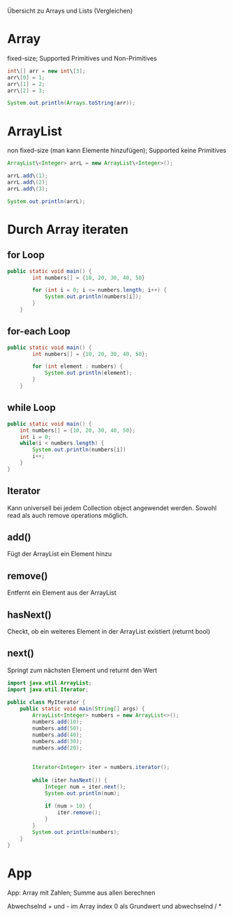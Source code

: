 
Übersicht zu Arrays und Lists (Vergleichen) 
# Array
fixed-size; Supported Primitives und Non-Primitives
```java
int\[] arr = new int\[3];
arr\[0] = 1;
arr\[1] = 2;
arr\[2] = 3;

System.out.println(Arrays.toString(arr));
```

# ArrayList
non fixed-size (man kann Elemente hinzufügen); Supported keine Primitives

```java
ArrayList\<Integer> arrL = new ArrayList\<Integer>();

arrL.add\(1);
arrL.add\(2);
arrL.add\(3);

System.out.println(arrL);
```
# 
# Durch Array iteraten
## for Loop
```java
public static void main() {
		int numbers[] = {10, 20, 30, 40, 50}

		for (int i = 0; i <= numbers.length; i++) {
			System.out.println(numbers[i]);
		}
	}
```
## for-each Loop
```java
public static void main() {
		int numbers[] = {10, 20, 30, 40, 50};

		for (int element : numbers) {
			System.out.println(element);
		}
	}
```
## while Loop
```java
public static void main() {
	int numbers[] = {10, 20, 30, 40, 50};
	int i = 0;
	while(i < numbers.length) {
		System.out.println(numbers[i])
		i++;
	}
}
```
## Iterator
Kann universell bei jedem Collection object angewendet werden. Sowohl read als auch remove operations möglich.
## add()
Fügt der ArrayList ein Element hinzu
## remove()
Entfernt ein Element aus der ArrayList
## hasNext()
Checkt, ob ein weiteres Element in der ArrayList existiert (returnt bool)
## next()
Springt zum nächsten Element und returnt den Wert

```java
import java.util.ArrayList;  
import java.util.Iterator;  
  
public class MyIterator {  
    public static void main(String[] args) {  
        ArrayList<Integer> numbers = new ArrayList<>();  
        numbers.add(10);  
        numbers.add(50);  
        numbers.add(40);  
        numbers.add(30);  
        numbers.add(20);  
  
  
        Iterator<Integer> iter = numbers.iterator();  
  
        while (iter.hasNext()) {  
            Integer num = iter.next();  
            System.out.println(num);  
              
            if (num > 10) {  
                iter.remove();  
            }  
        }
        System.out.println(numbers);  
    }  
}
```


# App
App: Array mit Zahlen; Summe aus allen berechnen

Abwechselnd + und - im Array
index 0 als Grundwert und abwechselnd / *

